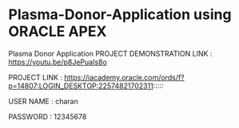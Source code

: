 # Plasma-Donor-Application using ORACLE APEX
Plasma Donor Application
PROJECT DEMONSTRATION LINK : https://youtu.be/p8JePuaIs8o


PROJECT LINK : https://iacademy.oracle.com/ords/f?p=14807:LOGIN_DESKTOP:22574821702311:::::

USER NAME : charan

PASSWORD : 12345678
